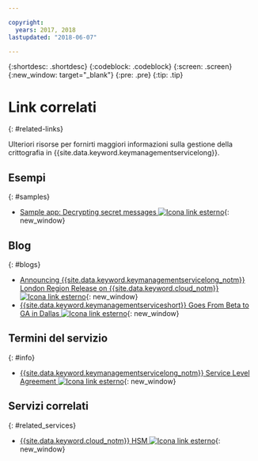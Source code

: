 ```yaml
---

copyright:
  years: 2017, 2018
lastupdated: "2018-06-07"

---
```


{:shortdesc: .shortdesc}
{:codeblock: .codeblock}
{:screen: .screen}
{:new_window: target="_blank"}
{:pre: .pre}
{:tip: .tip}

# Link correlati
{: #related-links}

Ulteriori risorse per fornirti maggiori informazioni sulla gestione della crittografia in {{site.data.keyword.keymanagementservicelong}}.

## Esempi
{: #samples}

- [Sample app: Decrypting secret messages ![Icona link esterno](../../icons/launch-glyph.svg "Icona link esterno")](https://github.com/IBM-Bluemix/key-protect-helloworld-python){: new_window}

## Blog
{: #blogs}

- [Announcing {{site.data.keyword.keymanagementservicelong_notm}} London Region Release on {{site.data.keyword.cloud_notm}} ![Icona link esterno](../../icons/launch-glyph.svg "Icona link esterno")](https://www.ibm.com/blogs/bluemix/2017/12/announcing-ibm-key-protect-london-region-release-ibm-cloud/){: new_window}
- [{{site.data.keyword.keymanagementserviceshort}} Goes From Beta to GA in Dallas ![Icona link esterno](../../icons/launch-glyph.svg "Icona link esterno")](https://www.ibm.com/blogs/bluemix/2016/12/dallas-key-protect-ga/){: new_window}

## Termini del servizio
{: #info}

- [{{site.data.keyword.keymanagementservicelong_notm}} Service Level Agreement ![Icona link esterno](../../icons/launch-glyph.svg "Icona link esterno")](https://www.ibm.com/software/sla/sladb.nsf/sla/bm-7603-02){: new_window}

## Servizi correlati
{: #related_services}

- [{{site.data.keyword.cloud_notm}} HSM ![Icona link esterno](../../icons/launch-glyph.svg "Icona link esterno")](https://www.ibm.com/cloud/hardware-security-module){: new_window}

